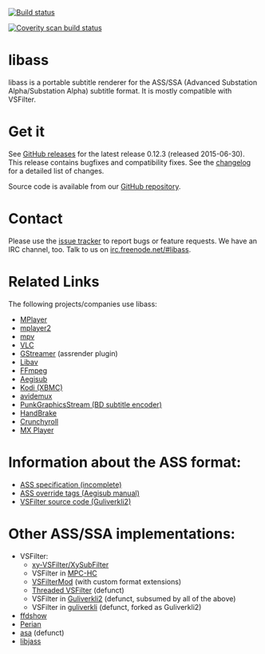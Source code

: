 [![Build status](https://api.travis-ci.org/libass/libass.png)](https://travis-ci.org/libass/libass)

[![Coverity scan build status](https://scan.coverity.com/projects/3531/badge.svg)](https://scan.coverity.com/projects/3531)

libass
======
libass is a portable subtitle renderer for the ASS/SSA (Advanced Substation Alpha/Substation Alpha) subtitle format. It is mostly compatible with VSFilter.

Get it
======
See [GitHub releases](https://github.com/libass/libass/releases) for the latest release 0.12.3 (released 2015-06-30). This release contains bugfixes and compatibility fixes. See the [changelog](https://github.com/libass/libass/blob/master/Changelog) for a detailed list of changes.

Source code is available from our [GitHub repository](https://github.com/libass/libass).

Contact
=======
Please use the [issue tracker](https://github.com/libass/libass/issues?state=open) to report bugs or feature requests. We have an IRC channel, too. Talk to us on [irc.freenode.net/#libass](irc://irc.freenode.net/libass).

Related Links
=============
The following projects/companies use libass:

- [MPlayer](http://www.mplayerhq.hu/)
- [mplayer2](http://www.mplayer2.org/)
- [mpv](http://mpv.io/)
- [VLC](http://www.videolan.org/)
- [GStreamer](http://gstreamer.freedesktop.org/) (assrender plugin)
- [Libav](http://libav.org/)
- [FFmpeg](http://ffmpeg.org/)
- [Aegisub](http://www.aegisub.org/)
- [Kodi (XBMC)](http://kodi.tv/)
- [avidemux](http://fixounet.free.fr/avidemux/)
- [PunkGraphicsStream (BD subtitle encoder)](http://code.google.com/p/punkgraphicstream/)
- [HandBrake](http://handbrake.fr/)
- [Crunchyroll](http://www.crunchyroll.com/)
- [MX Player](https://play.google.com/store/apps/details?id=com.mxtech.videoplayer.ad)

Information about the ASS format:
=================================
- [ASS specification (incomplete)](http://moodub.free.fr/video/ass-specs.doc)
- [ASS override tags (Aegisub manual)](http://docs.aegisub.org/latest/ASS_Tags/)
- [VSFilter source code (Guliverkli2)](http://sourceforge.net/p/guliverkli2/code/HEAD/tree/src/subtitles/)

Other ASS/SSA implementations:
==============================
- VSFilter:
  - [xy-VSFilter/XySubFilter](https://code.google.com/p/xy-vsfilter/)
  - VSFilter in [MPC-HC](http://mpc-hc.org/)
  - [VSFilterMod](https://code.google.com/p/vsfiltermod/) (with custom format extensions)
  - [Threaded VSFilter](https://code.google.com/p/threaded-vsfilter/) (defunct)
  - VSFilter in [Guliverkli2](http://sourceforge.net/projects/guliverkli2/) (defunct, subsumed by all of the above)
  - VSFilter in [guliverkli](http://sourceforge.net/projects/guliverkli/) (defunct, forked as Guliverkli2)
- [ffdshow](http://ffdshow-tryout.sourceforge.net/)
- [Perian](https://github.com/MaddTheSane/perian)
- [asa](http://git.spaceboyz.net/asa.git) (defunct)
- [libjass](https://github.com/Arnavion/libjass)
